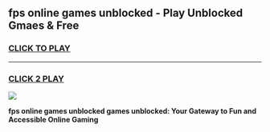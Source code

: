
## fps online games unblocked - Play Unblocked Gmaes & Free
<h3>
<a href="https://news.freeplayer.one?title=fps_online_games_unblocked&ref=23F">CLICK TO PLAY</a></h3>
<hr>

<h3>
<a href="https://news.freeplayer.one?title=fps_online_games_unblocked&ref=23F">CLICK 2 PLAY</a>
  
</h3>

<a href="https://news.freeplayer.one?title=fps_online_games_unblocked&ref=23F/"><img src="https://clearcache.store/games.png"></a>


**fps online games unblocked games unblocked: Your Gateway to Fun and Accessible Online Gaming**

